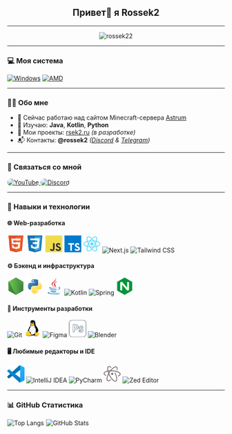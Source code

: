 <h2 align="center">
  Привет👋 я Rossek2
</h2>


---

<p align="center">
  <img src="https://komarev.com/ghpvc/?username=rossek22&color=0e75b6&style=flat-square" alt="rossek22" />
</p>

---

### 💻 Моя система

<p align="left">
<a href="#"><img src="https://img.shields.io/badge/Windows%20Вас не должно ебать-%230079d5.svg?style=for-the-badge&logo=Windows%2011&logoColor=white" alt="Windows"></a>
<a href="#"><img src="https://img.shields.io/badge/AMD-Radeon-%23ED1C24.svg?style=for-the-badge&logo=amd&logoColor=white" alt="AMD"></a>
</p>

---

### 👨‍💻 Обо мне

- 🔧 Сейчас работаю над сайтом Minecraft-сервера [Astrum](https://www.astrums.pro)  
- 🌱 Изучаю: **Java**, **Kotlin**, **Python**  
- 💼 Мои проекты: [rsek2.ru](https://rsek2.ru) *(в разработке)*  
- 📬 Контакты: **@rossek2** *([Discord](https://discord.com/users/755126477443301447) & [Telegram](https://t.me/rossek2))*  

---

### 📡 Связаться со мной

<p>
  <a href="https://www.youtube.com/c/rossek2" target="_blank">
    <img src="https://img.shields.io/badge/Telegram-2AABEE?style=for-the-badge&logo=telegram&logoColor=white" alt="YouTube" style="border-radius: 10px;" />
  </a>
  <a href="https://discord.gg/JY7TeUWx" target="_blank">
    <img src="https://img.shields.io/badge/Discord-5865F2?style=for-the-badge&logo=discord&logoColor=white" alt="Discord" style="border-radius: 10px;" />
  </a>
</p>

---

### 🧰 Навыки и технологии

#### 🌐 Web-разработка
<p>
  <img src="https://raw.githubusercontent.com/devicons/devicon/master/icons/html5/html5-original.svg" width="40" height="40" alt="HTML5"/>
  <img src="https://raw.githubusercontent.com/devicons/devicon/master/icons/css3/css3-original.svg" width="40" height="40" alt="CSS3"/>
  <img src="https://raw.githubusercontent.com/devicons/devicon/master/icons/javascript/javascript-original.svg" width="40" height="40" alt="JavaScript"/>
  <img src="https://raw.githubusercontent.com/devicons/devicon/master/icons/typescript/typescript-original.svg" width="40" height="40" alt="TypeScript"/>
  <img src="https://raw.githubusercontent.com/devicons/devicon/master/icons/react/react-original.svg" width="40" height="40" alt="React"/>
  <img src="https://cdn.worldvectorlogo.com/logos/nextjs-2.svg" width="40" height="40" alt="Next.js"/>
  <img src="https://www.vectorlogo.zone/logos/tailwindcss/tailwindcss-icon.svg" width="40" height="40" alt="Tailwind CSS"/>
</p>

#### ⚙️ Бэкенд и инфраструктура
<p>
  <img src="https://raw.githubusercontent.com/devicons/devicon/master/icons/nodejs/nodejs-original.svg" width="40" height="40" alt="Node.js"/>
  <img src="https://raw.githubusercontent.com/devicons/devicon/master/icons/python/python-original.svg" width="40" height="40" alt="Python"/>
  <img src="https://raw.githubusercontent.com/devicons/devicon/master/icons/java/java-original.svg" width="40" height="40" alt="Java"/>
  <img src="https://www.vectorlogo.zone/logos/kotlinlang/kotlinlang-icon.svg" width="40" height="40" alt="Kotlin"/>
  <img src="https://www.vectorlogo.zone/logos/springio/springio-icon.svg" width="40" height="40" alt="Spring"/>
  <img src="https://raw.githubusercontent.com/devicons/devicon/master/icons/nginx/nginx-original.svg" width="40" height="40" alt="Nginx"/>
</p>

#### 🧪 Инструменты разработки
<p>
  <img src="https://www.vectorlogo.zone/logos/git-scm/git-scm-icon.svg" width="40" height="40" alt="Git"/>
  <img src="https://raw.githubusercontent.com/devicons/devicon/master/icons/linux/linux-original.svg" width="40" height="40" alt="Linux"/>
  <img src="https://www.vectorlogo.zone/logos/figma/figma-icon.svg" width="40" height="40" alt="Figma"/>
  <img src="https://raw.githubusercontent.com/devicons/devicon/master/icons/photoshop/photoshop-line.svg" width="40" height="40" alt="Photoshop"/>
  <img src="https://download.blender.org/branding/community/blender_community_badge_white.svg" width="40" height="40" alt="Blender"/>
</p>

#### 🖥 Любимые редакторы и IDE
<p>
  <img src="https://raw.githubusercontent.com/devicons/devicon/master/icons/vscode/vscode-original.svg" width="40" height="40" alt="VS Code"/>
  <img src="https://resources.jetbrains.com/storage/products/intellij-idea/img/meta/intellij-idea_logo_300x300.png" width="40" height="40" alt="IntelliJ IDEA"/>
  <img src="https://resources.jetbrains.com/storage/products/pycharm/img/meta/pycharm_logo_300x300.png" width="40" height="40" alt="PyCharm"/>
  <img src="https://raw.githubusercontent.com/devicons/devicon/master/icons/atom/atom-original.svg" width="40" height="40" alt="Atom"/>
  <img src="https://avatars.githubusercontent.com/u/110278553?s=200&v=4" width="40" height="40" alt="Zed Editor"/>
</p>

---

### 📊 GitHub Статистика

<p style="display: flex; gap: 5px;">
  <img src="https://github-readme-stats.vercel.app/api/top-langs/?username=rossek22&layout=compact&theme=tokyonight" alt="Top Langs" />
  <img src="https://github-readme-stats.vercel.app/api?username=rossek22&show_icons=true&theme=tokyonight&locale=ru" alt="GitHub Stats"/>
</p>
